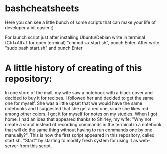 # bashcheatsheets
Here you can see a little bunch of some scripts that can make your life of developer a bit easier :)

For launch script just after installing Ubuntu/Debian write in terminal (Ctrl+Alt+T for open terminal) "chmod +x start.sh", punch Enter. After write "sudo bash start.sh" and punch Enter

# A little history of creating of this repository:
In one store of the mall, my wife saw a notebook with a black cover and decided to buy it for recipes. I followed her and decided to get the same one for myself. She was a little upset that we would have the same notebooks and I suggested that she get a red one, since she likes red among other colors. I got it for myself for notes on my studies. When I got home, I had an idea that appeared thanks to Shirley, my wife: "Why not create a script instead of recording commands in the terminal in a notebook that will do the same thing without having to run commands one by one manually?". This is how the first script appeared in this repository, called start.sh. "Start" by starting to modify fresh system for using it as web-server from this script.
